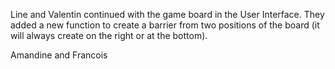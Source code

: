 Line and Valentin continued with the game board in the User Interface. They added a new function to create a barrier from two positions of the board (it will always create on the right or at the bottom).

Amandine and Francois 
